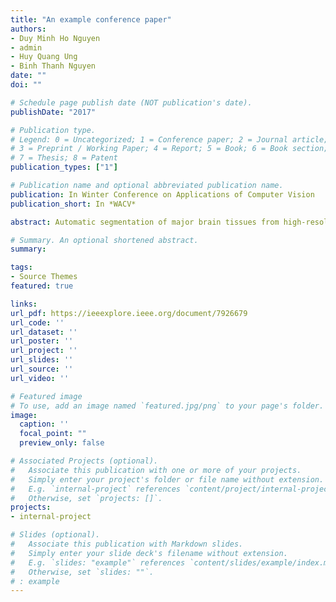 ```yaml
---
title: "An example conference paper"
authors:
- Duy Minh Ho Nguyen
- admin
- Huy Quang Ung
- Binh Thanh Nguyen
date: ""
doi: ""

# Schedule page publish date (NOT publication's date).
publishDate: "2017"

# Publication type.
# Legend: 0 = Uncategorized; 1 = Conference paper; 2 = Journal article;
# 3 = Preprint / Working Paper; 4 = Report; 5 = Book; 6 = Book section;
# 7 = Thesis; 8 = Patent
publication_types: ["1"]

# Publication name and optional abbreviated publication name.
publication: In Winter Conference on Applications of Computer Vision 
publication_short: In *WACV*

abstract: Automatic segmentation of major brain tissues from high-resolution magnetic resonance images (MRIs) plays an important role in clinical diagnostics and neuroscience research. In this paper, we present a novel approach to extract brain tissues including gray matter, white matter and cerebrospinal fluid by using Gaussian mixture models (GMMs), Convolution neural networks (CNNs) and Deep neural networks (DNNs). GMMs are applied to classify voxels which have distinct intensity information and are easy to recognize while DNNs and CNNs are treating voxels which are similar in appearance and usually recognized insufficiently by traditional approaches. The empirical results on IBSR 18 dataset show that the proposed method outperforms 13 state-of-the-art algorithms, surpassing all other methods by a significant margin.

# Summary. An optional shortened abstract.
summary:

tags:
- Source Themes
featured: true

links:
url_pdf: https://ieeexplore.ieee.org/document/7926679
url_code: ''
url_dataset: ''
url_poster: ''
url_project: ''
url_slides: ''
url_source: ''
url_video: ''

# Featured image
# To use, add an image named `featured.jpg/png` to your page's folder. 
image:
  caption: ''
  focal_point: ""
  preview_only: false

# Associated Projects (optional).
#   Associate this publication with one or more of your projects.
#   Simply enter your project's folder or file name without extension.
#   E.g. `internal-project` references `content/project/internal-project/index.md`.
#   Otherwise, set `projects: []`.
projects:
- internal-project

# Slides (optional).
#   Associate this publication with Markdown slides.
#   Simply enter your slide deck's filename without extension.
#   E.g. `slides: "example"` references `content/slides/example/index.md`.
#   Otherwise, set `slides: ""`.
# : example
---
```

